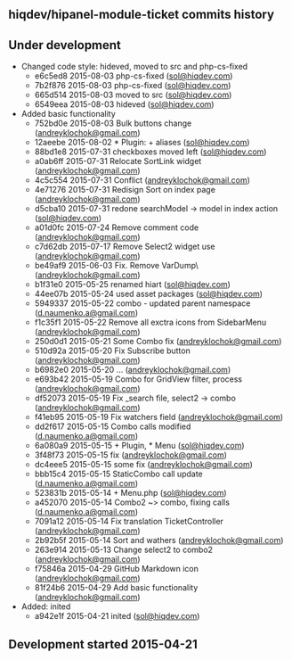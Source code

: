 hiqdev/hipanel-module-ticket commits history
--------------------------------------------

## Under development

- Changed code style: hideved, moved to src and php-cs-fixed
    - e6c5ed8 2015-08-03 php-cs-fixed (sol@hiqdev.com)
    - 7b2f876 2015-08-03 php-cs-fixed (sol@hiqdev.com)
    - 665d514 2015-08-03 moved to src (sol@hiqdev.com)
    - 6549eea 2015-08-03 hideved (sol@hiqdev.com)
- Added basic functionality
    - 752bd0e 2015-08-03 Bulk buttons change (andreyklochok@gmail.com)
    - 12aeebe 2015-08-02 * Plugin: + aliases (sol@hiqdev.com)
    - 88bd1e8 2015-07-31 checkboxes moved left (sol@hiqdev.com)
    - a0ab6ff 2015-07-31 Relocate SortLink widget (andreyklochok@gmail.com)
    - 4c5c554 2015-07-31 Conflict (andreyklochok@gmail.com)
    - 4e71276 2015-07-31 Redisign Sort on index page (andreyklochok@gmail.com)
    - d5cba10 2015-07-31 redone searchModel -> model in index action (sol@hiqdev.com)
    - a01d0fc 2015-07-24 Remove comment code (andreyklochok@gmail.com)
    - c7d62db 2015-07-17 Remove Select2 widget use (andreyklochok@gmail.com)
    - be49af9 2015-06-03 Fix. Remove VarDump\ (andreyklochok@gmail.com)
    - b1f31e0 2015-05-25 renamed hiart (sol@hiqdev.com)
    - 44ee07b 2015-05-24 used asset packages (sol@hiqdev.com)
    - 5949337 2015-05-22 combo - updated parent namespace (d.naumenko.a@gmail.com)
    - f1c35f1 2015-05-22 Remove all exctra icons from SidebarMenu (andreyklochok@gmail.com)
    - 250d0d1 2015-05-21 Some Combo fix (andreyklochok@gmail.com)
    - 510d92a 2015-05-20 Fix Subscribe button (andreyklochok@gmail.com)
    - b6982e0 2015-05-20 ... (andreyklochok@gmail.com)
    - e693b42 2015-05-19 Combo for GridView filter, process (andreyklochok@gmail.com)
    - df52073 2015-05-19 Fix _search file, select2 -> combo (andreyklochok@gmail.com)
    - f41eb95 2015-05-19 Fix watchers field (andreyklochok@gmail.com)
    - dd2f617 2015-05-15 Combo calls modified (d.naumenko.a@gmail.com)
    - 6a080a9 2015-05-15 + Plugin, * Menu (sol@hiqdev.com)
    - 3f48f73 2015-05-15 fix (andreyklochok@gmail.com)
    - dc4eee5 2015-05-15 some fix (andreyklochok@gmail.com)
    - bbb15c4 2015-05-15 StaticCombo call update (d.naumenko.a@gmail.com)
    - 523831b 2015-05-14 + Menu.php (sol@hiqdev.com)
    - a452070 2015-05-14 Combo2 ~> combo, fixing calls (d.naumenko.a@gmail.com)
    - 7091a12 2015-05-14 Fix translation TicketController (andreyklochok@gmail.com)
    - 2b92b5f 2015-05-14 Sort and wathers (andreyklochok@gmail.com)
    - 263e914 2015-05-13 Change select2 to combo2 (andreyklochok@gmail.com)
    - f75846a 2015-04-29 GitHub Markdown icon (andreyklochok@gmail.com)
    - 81f24b6 2015-04-29 Add basic functionality (andreyklochok@gmail.com)
- Added: inited
    - a942e1f 2015-04-21 inited (sol@hiqdev.com)

## Development started 2015-04-21

